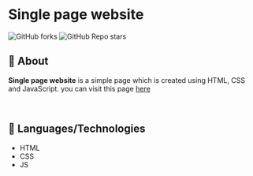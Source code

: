 # Single page website

![GitHub forks](https://img.shields.io/github/forks/ShivaniMakvana/LGMVIP-WebDev?style=social)
![GitHub Repo stars](https://img.shields.io/github/stars/ShivaniMakvana/LGMVIP-WebDev?style=social)

## 📌 About
**Single page website** is a simple page which is created using HTML, CSS and JavaScript. you can visit this page [here](https://shivanimakvana.github.io/LGMVIP-WebDev/Task%201/)

<br>

## 📌 Languages/Technologies
- HTML
- CSS
- JS
